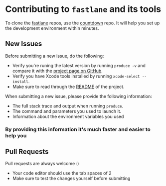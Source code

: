 # Contributing to `fastlane` and its tools

To clone the [fastlane](https://fastlane.tools) repos, use the [countdown](https://github.com/fastlane/countdown) repo. It will help you set up the development environment within minutes.

## New Issues

Before submitting a new issue, do the following:

- Verify you're runing the latest version by running `produce -v` and compare it with the [project page on GitHub](https://github.com/fastlane/produce).
- Verify you have Xcode tools installed by running `xcode-select --install`.
- Make sure to read through the [README](https://github.com/fastlane/produce) of the project.


When submitting a new issue, please provide the following information:

- The full stack trace and output when running `produce`.
- The command and parameters you used to launch it.
- Information about the environment variables you used

### By providing this information it's much faster and easier to help you


## Pull Requests

Pull requests are always welcome :) 

- Your code editor should use the tab spaces of 2
- Make sure to test the changes yourself before submitting